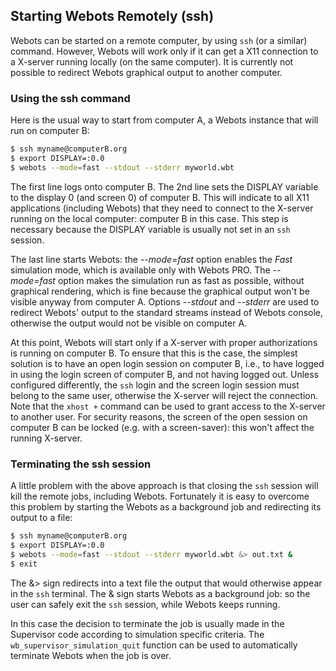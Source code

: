 ## Starting Webots Remotely (ssh)

Webots can be started on a remote computer, by using `ssh` (or a similar) command.
However, Webots will work only if it can get a X11 connection to a X-server running locally (on the same computer).
It is currently not possible to redirect Webots graphical output to another computer.

### Using the ssh command

Here is the usual way to start from computer A, a Webots instance that will run on computer B:

```sh
$ ssh myname@computerB.org
$ export DISPLAY=:0.0
$ webots --mode=fast --stdout --stderr myworld.wbt
```

The first line logs onto computer B.
The 2nd line sets the DISPLAY variable to the display 0 (and screen 0) of computer B.
This will indicate to all X11 applications (including Webots) that they need to connect to the X-server running on the local computer: computer B in this case.
This step is necessary because the DISPLAY variable is usually not set in an `ssh` session.

The last line starts Webots: the *--mode=fast* option enables the *Fast* simulation mode, which is available only with Webots PRO.
The *--mode=fast* option makes the simulation run as fast as possible, without graphical rendering, which is fine because the graphical output won't be visible anyway from computer A.
Options *--stdout* and *--stderr* are used to redirect Webots' output to the standard streams instead of Webots console, otherwise the output would not be visible on computer A.

At this point, Webots will start only if a X-server with proper authorizations is running on computer B.
To ensure that this is the case, the simplest solution is to have an open login session on computer B, i.e., to have logged in using the login screen of computer B, and not having logged out.
Unless configured differently, the `ssh` login and the screen login session must belong to the same user, otherwise the X-server will reject the connection.
Note that the `xhost +` command can be used to grant access to the X-server to another user.
For security reasons, the screen of the open session on computer B can be locked (e.g.
with a screen-saver): this won't affect the running X-server.

### Terminating the ssh session

A little problem with the above approach is that closing the `ssh` session will kill the remote jobs, including Webots.
Fortunately it is easy to overcome this problem by starting the Webots as a background job and redirecting its output to a file:

```sh
$ ssh myname@computerB.org
$ export DISPLAY=:0.0
$ webots --mode=fast --stdout --stderr myworld.wbt &> out.txt &
$ exit
```

The &> sign redirects into a text file the output that would otherwise appear in the `ssh` terminal.
The & sign starts Webots as a background job: so the user can safely exit the `ssh` session, while Webots keeps running.

In this case the decision to terminate the job is usually made in the Supervisor code according to simulation specific criteria.
The `wb_supervisor_simulation_quit` function can be used to automatically terminate Webots when the job is over.
